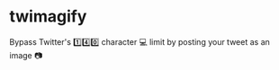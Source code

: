 # twimagify
Bypass Twitter's :one::four::zero: character :computer: limit by posting your tweet as an image :camera:
